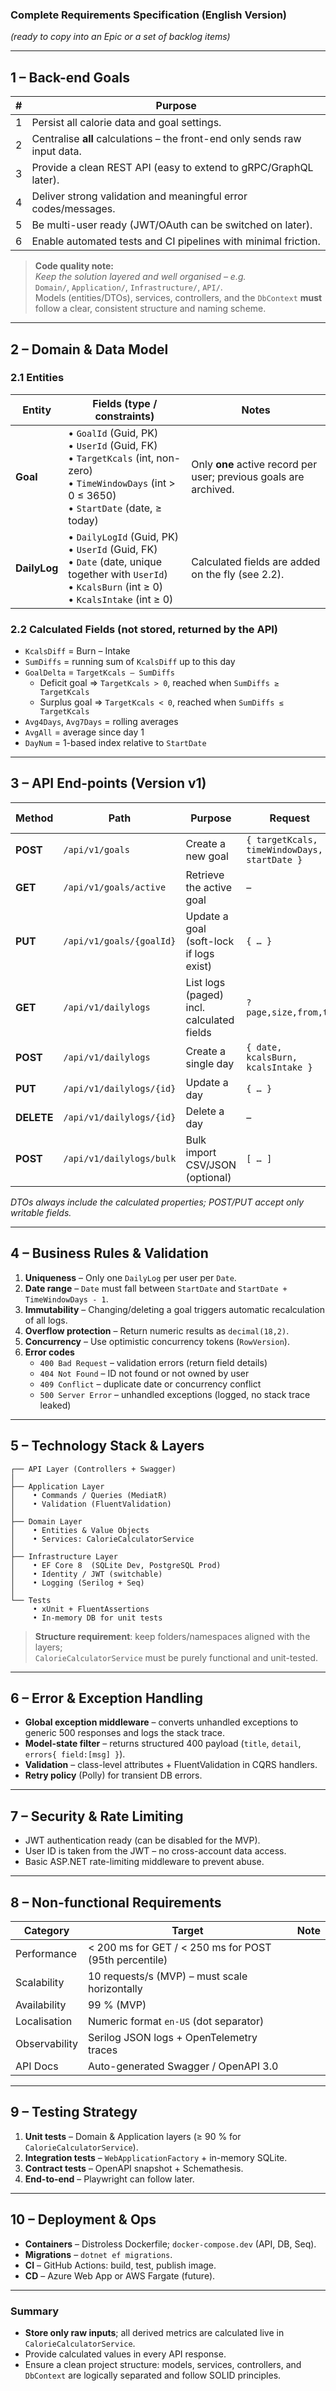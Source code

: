 ### Complete Requirements Specification (English Version)  
*(ready to copy into an Epic or a set of backlog items)*  

---

## 1 – Back-end Goals
| # | Purpose |
|---|---------|
| 1 | Persist all calorie data and goal settings. |
| 2 | Centralise **all** calculations – the front-end only sends raw input data. |
| 3 | Provide a clean REST API (easy to extend to gRPC/GraphQL later). |
| 4 | Deliver strong validation and meaningful error codes/messages. |
| 5 | Be multi-user ready (JWT/OAuth can be switched on later). |
| 6 | Enable automated tests and CI pipelines with minimal friction. |

> **Code quality note:**  
> *Keep the solution layered and well organised – e.g.*  
> `Domain/`, `Application/`, `Infrastructure/`, `API/`.  
> Models (entities/DTOs), services, controllers, and the `DbContext` **must** follow a clear, consistent structure and naming scheme.

---

## 2 – Domain & Data Model

### 2.1 Entities
| Entity | Fields (type / constraints) | Notes |
|--------|---------------------------|-------|
| **Goal** | • `GoalId` (Guid, PK)<br>• `UserId` (Guid, FK)<br>• `TargetKcals` (int, non-zero)<br>• `TimeWindowDays` (int > 0 ≤ 3650)<br>• `StartDate` (date, ≥ today) | Only **one** active record per user; previous goals are archived. |
| **DailyLog** | • `DailyLogId` (Guid, PK)<br>• `UserId` (Guid, FK)<br>• `Date` (date, unique together with `UserId`)<br>• `KcalsBurn` (int ≥ 0)<br>• `KcalsIntake` (int ≥ 0) | Calculated fields are added on the fly (see 2.2). |

### 2.2 Calculated Fields (not stored, returned by the API)
* `KcalsDiff` = Burn – Intake  
* `SumDiffs` = running sum of `KcalsDiff` up to this day  
* `GoalDelta` = `TargetKcals – SumDiffs`  
  * Deficit goal ⇒ `TargetKcals > 0`, reached when `SumDiffs ≥ TargetKcals`  
  * Surplus goal ⇒ `TargetKcals < 0`, reached when `SumDiffs ≤ TargetKcals`  
* `Avg4Days`, `Avg7Days` = rolling averages  
* `AvgAll` = average since day 1  
* `DayNum` = 1-based index relative to `StartDate`

---

## 3 – API End-points (Version v1)

| Method | Path | Purpose | Request | Successful Response (200) |
|--------|------|---------|---------|---------------------------|
| **POST** | `/api/v1/goals` | Create a new goal | `{ targetKcals, timeWindowDays, startDate }` | `GoalDto` |
| **GET** | `/api/v1/goals/active` | Retrieve the active goal | – | `GoalDto` |
| **PUT** | `/api/v1/goals/{goalId}` | Update a goal (soft-lock if logs exist) | `{ … }` | `GoalDto` |
| **GET** | `/api/v1/dailylogs` | List logs (paged) incl. calculated fields | `?page,size,from,to` | `Paged<DailyLogDto>` |
| **POST** | `/api/v1/dailylogs` | Create a single day | `{ date, kcalsBurn, kcalsIntake }` | `DailyLogDto` |
| **PUT** | `/api/v1/dailylogs/{id}` | Update a day | `{ … }` | `DailyLogDto` |
| **DELETE** | `/api/v1/dailylogs/{id}` | Delete a day | – | `204 No Content` |
| **POST** | `/api/v1/dailylogs/bulk` | Bulk import CSV/JSON (optional) | `[ … ]` | `207 Multi-Status` |

*DTOs always include the calculated properties; POST/PUT accept only writable fields.*

---

## 4 – Business Rules & Validation

1. **Uniqueness** – Only one `DailyLog` per user per `Date`.  
2. **Date range** – `Date` must fall between `StartDate` and `StartDate + TimeWindowDays - 1`.  
3. **Immutability** – Changing/deleting a goal triggers automatic recalculation of all logs.  
4. **Overflow protection** – Return numeric results as `decimal(18,2)`.  
5. **Concurrency** – Use optimistic concurrency tokens (`RowVersion`).  
6. **Error codes**  
   * `400 Bad Request` – validation errors (return field details)  
   * `404 Not Found` – ID not found or not owned by user  
   * `409 Conflict` – duplicate date or concurrency conflict  
   * `500 Server Error` – unhandled exceptions (logged, no stack trace leaked)  

---

## 5 – Technology Stack & Layers

```
┌── API Layer (Controllers + Swagger)
│
├── Application Layer
│    • Commands / Queries (MediatR)
│    • Validation (FluentValidation)
│
├── Domain Layer
│    • Entities & Value Objects
│    • Services: CalorieCalculatorService
│
├── Infrastructure Layer
│    • EF Core 8  (SQLite Dev, PostgreSQL Prod)
│    • Identity / JWT (switchable)
│    • Logging (Serilog + Seq)
│
└── Tests
     • xUnit + FluentAssertions
     • In-memory DB for unit tests
```

> **Structure requirement**: keep folders/namespaces aligned with the layers;  
> `CalorieCalculatorService` must be purely functional and unit-tested.

---

## 6 – Error & Exception Handling

* **Global exception middleware** – converts unhandled exceptions to generic 500 responses and logs the stack trace.  
* **Model-state filter** – returns structured 400 payload (`title`, `detail`, `errors{ field:[msg] }`).  
* **Validation** – class-level attributes + FluentValidation in CQRS handlers.  
* **Retry policy** (Polly) for transient DB errors.  

---

## 7 – Security & Rate Limiting

* JWT authentication ready (can be disabled for the MVP).  
* User ID is taken from the JWT – no cross-account data access.  
* Basic ASP.NET rate-limiting middleware to prevent abuse.

---

## 8 – Non-functional Requirements

| Category | Target | Note |
|----------|--------|------|
| Performance | < 200 ms for GET / < 250 ms for POST (95th percentile) | |
| Scalability | 10 requests/s (MVP) – must scale horizontally | |
| Availability | 99 % (MVP) | |
| Localisation | Numeric format `en-US` (dot separator) | |
| Observability | Serilog JSON logs + OpenTelemetry traces | |
| API Docs | Auto-generated Swagger / OpenAPI 3.0 | |

---

## 9 – Testing Strategy

1. **Unit tests** – Domain & Application layers (≥ 90 % for `CalorieCalculatorService`).  
2. **Integration tests** – `WebApplicationFactory` + in-memory SQLite.  
3. **Contract tests** – OpenAPI snapshot + Schemathesis.  
4. **End-to-end** – Playwright can follow later.

---

## 10 – Deployment & Ops

* **Containers** – Distroless Dockerfile; `docker-compose.dev` (API, DB, Seq).  
* **Migrations** – `dotnet ef migrations`.  
* **CI** – GitHub Actions: build, test, publish image.  
* **CD** – Azure Web App or AWS Fargate (future).

---

### Summary
* **Store only raw inputs**; all derived metrics are calculated live in `CalorieCalculatorService`.  
* Provide calculated values in every API response.  
* Ensure a clean project structure: models, services, controllers, and `DbContext` are logically separated and follow SOLID principles.
